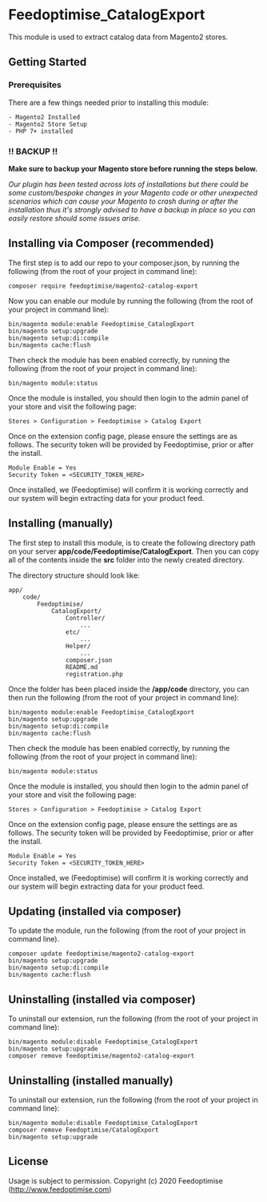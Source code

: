 # Feedoptimise_CatalogExport

This module is used to extract catalog data from Magento2 stores.

## Getting Started

### Prerequisites

There are a few things needed prior to installing this module:
```
- Magento2 Installed
- Magento2 Store Setup
- PHP 7+ installed
```
### !! BACKUP !!

**Make sure to backup your Magento store before running the steps below.** 

*Our plugin has been tested across lots of installations but there could be some custom/bespoke changes in your Magento code or other unexpected scenarios which can cause your Magento to crash during or after the installation thus it's strongly advised to have a backup in place so you can easily restore should some issues arise.*

## Installing via Composer (recommended)
The first step is to add our repo to your composer.json, by running the following (from the root of your project in command line):
```
composer require feedoptimise/magento2-catalog-export
```
Now you can enable our module by running the following (from the root of your project in command line):
```
bin/magento module:enable Feedoptimise_CatalogExport
bin/magento setup:upgrade
bin/magento setup:di:compile
bin/magento cache:flush
```
Then check the module has been enabled correctly, by running the following (from the root of your project in command line):
```
bin/magento module:status
```
Once the module is installed, you should then login to the admin panel of your store and visit the following page:
```
Stores > Configuration > Feedoptimise > Catalog Export
```
Once on the extension config page, please ensure the settings are as follows. The security token will be provided by Feedoptimise, prior or after the install.
```
Module Enable = Yes
Security Token = <SECURITY_TOKEN_HERE>
```

Once installed, we (Feedoptimise) will confirm it is working correctly and our system will begin extracting data for your product feed.

## Installing (manually)

The first step to install this module, is to create the following directory path on your server **app/code/Feedoptimise/CatalogExport**. Then you can copy all of the contents inside the **src** folder into the newly created directory.

The directory structure should look like:
```
app/
    code/
        Feedoptimise/
            CatalogExport/
                Controller/
                    ...
                etc/
                    ...
                Helper/
                    ...
                composer.json
                README.md
                registration.php

```

Once the folder has been placed inside the **/app/code** directory, you can then run the following (from the root of your project in command line):
```
bin/magento module:enable Feedoptimise_CatalogExport
bin/magento setup:upgrade
bin/magento setup:di:compile
bin/magento cache:flush
```

Then check the module has been enabled correctly, by running the following (from the root of your project in command line):
```
bin/magento module:status
```

Once the module is installed, you should then login to the admin panel of your store and visit the following page:
```
Stores > Configuration > Feedoptimise > Catalog Export
```
Once on the extension config page, please ensure the settings are as follows. The security token will be provided by Feedoptimise, prior or after the install.
```
Module Enable = Yes
Security Token = <SECURITY_TOKEN_HERE>
```

Once installed, we (Feedoptimise) will confirm it is working correctly and our system will begin extracting data for your product feed.

## Updating (installed via composer)
To update the module, run the following (from the root of your project in command line).
```
composer update feedoptimise/magento2-catalog-export
bin/magento setup:upgrade
bin/magento setup:di:compile
bin/magento cache:flush
```

## Uninstalling (installed via composer)
To uninstall our extension, run the following (from the root of your project in command line):
```
bin/magento module:disable Feedoptimise_CatalogExport
bin/magento setup:upgrade
composer remove feedoptimise/magento2-catalog-export
```

## Uninstalling (installed manually)
To uninstall our extension, run the following (from the root of your project in command line):
```
bin/magento module:disable Feedoptimise_CatalogExport
composer remove Feedoptimise/CatalogExport
bin/magento setup:upgrade
```

## License

Usage is subject to permission.
Copyright (c) 2020 Feedoptimise (http://www.feedoptimise.com)
